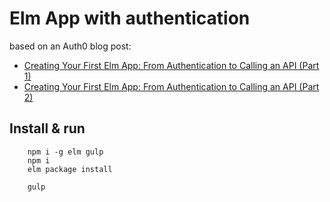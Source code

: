 # Elm App with authentication

based on an Auth0 blog post:
 - [Creating Your First Elm App: From Authentication to Calling an API (Part 1)](https://auth0.com/blog/creating-your-first-elm-app-part-1/)
 - [Creating Your First Elm App: From Authentication to Calling an API (Part 2)](https://auth0.com/blog/creating-your-first-elm-app-part-2/)
 
## Install & run

```
    npm i -g elm gulp
    npm i
    elm package install
    
    gulp
```